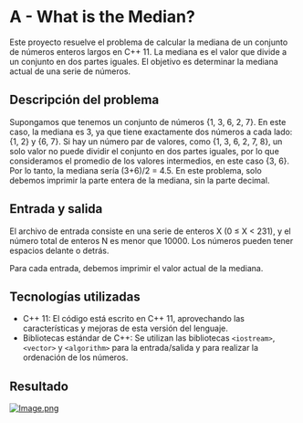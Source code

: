 # A - What is the Median?

Este proyecto resuelve el problema de calcular la mediana de un conjunto de números enteros largos en C++ 11. La mediana es el valor que divide a un conjunto en dos partes iguales. El objetivo es determinar la mediana actual de una serie de números.

## Descripción del problema

Supongamos que tenemos un conjunto de números {1, 3, 6, 2, 7}. En este caso, la mediana es 3, ya que tiene exactamente dos números a cada lado: {1, 2} y {6, 7}. Si hay un número par de valores, como {1, 3, 6, 2, 7, 8}, un solo valor no puede dividir el conjunto en dos partes iguales, por lo que consideramos el promedio de los valores intermedios, en este caso {3, 6}. Por lo tanto, la mediana sería (3+6)/2 = 4.5. En este problema, solo debemos imprimir la parte entera de la mediana, sin la parte decimal.

## Entrada y salida

El archivo de entrada consiste en una serie de enteros X (0 ≤ X < 231), y el número total de enteros N es menor que 10000. Los números pueden tener espacios delante o detrás.

Para cada entrada, debemos imprimir el valor actual de la mediana.

## Tecnologías utilizadas

- C++ 11: El código está escrito en C++ 11, aprovechando las características y mejoras de esta versión del lenguaje.
- Bibliotecas estándar de C++: Se utilizan las bibliotecas `<iostream>`, `<vector>` y `<algorithm>` para la entrada/salida y para realizar la ordenación de los números.

## Resultado

[![Image.png](https://i.postimg.cc/152LnNjn/Image.png)](https://postimg.cc/tYdr87yp)
